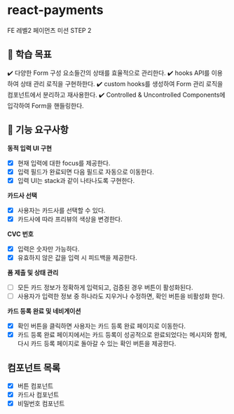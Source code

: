 # react-payments

FE 레벨2 페이먼츠 미션 STEP 2

## 📍 학습 목표

✔️ 다양한 Form 구성 요소들간의 상태를 효율적으로 관리한다.
✔️ hooks API를 이용하여 상태 관리 로직을 구현하한다.
✔️ custom hooks를 생성하여 Form 관리 로직을 컴포넌트에서 분리하고 재사용한다.
✔️ Controlled & Uncontrolled Components에 입각하여 Form을 핸들링한다.

## 📍 기능 요구사항

**동적 입력 UI 구현**

- [x] 현재 입력에 대한 focus를 제공한다.
- [x] 입력 필드가 완료되면 다음 필드로 자동으로 이동한다.
- [x] 입력 UI는 stack과 같이 나타나도록 구현한다.

**카드사 선택**

- [x] 사용자는 카드사를 선택할 수 있다.
- [x] 카드사에 따라 프리뷰의 색상을 변경한다.

**CVC 번호**

- [x] 입력은 숫자만 가능하다.
- [x] 유효하지 않은 값을 입력 시 피드백을 제공한다.

**폼 제출 및 상태 관리**

- [ ] 모든 카드 정보가 정확하게 입력되고, 검증된 경우 버튼이 활성화된다.
- [ ] 사용자가 입력한 정보 중 하나라도 지우거나 수정하면, 확인 버튼을 비활성화 한다.

**카드 등록 완료 및 네비게이션**

- [x] 확인 버튼을 클릭하면 사용자는 카드 등록 완료 페이지로 이동한다.
- [x] 카드 등록 완료 페이지에서는 카드 등록이 성공적으로 완료되었다는 메시지와 함께, 다시 카드 등록 페이지로 돌아갈 수 있는 확인 버튼을 제공한다.

## 컴포넌트 목록

- [x] 버튼 컴포넌트
- [x] 카드사 컴포넌트
- [x] 비밀번호 컴포넌트
